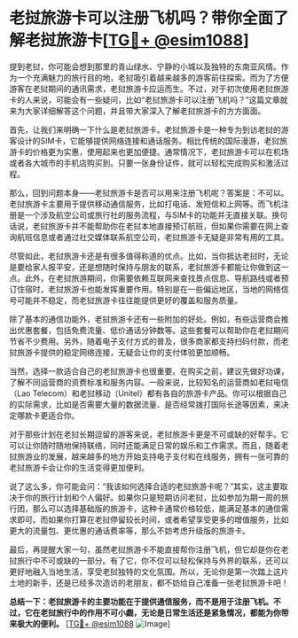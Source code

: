 # 老挝旅游卡可以注册飞机吗？带你全面了解老挝旅游卡[[TG💪+ @esim1088](https://t.me/s/esim1088)]

提到老挝，你可能会想到那里的青山绿水、宁静的小城以及独特的东南亚风情。作为一个充满魅力的旅行目的地，老挝吸引着越来越多的游客前往探索。而为了方便游客在老挝期间的通讯需求，老挝旅游卡应运而生。不过，对于初次使用老挝旅游卡的人来说，可能会有一些疑问，比如“老挝旅游卡可以注册飞机吗？”这篇文章就来为大家详细解答这个问题，并且带大家深入了解老挝旅游卡的方方面面。

首先，让我们来明确一下什么是老挝旅游卡。老挝旅游卡是一种专为到访老挝的游客设计的SIM卡，它能够提供网络连接和通话服务。相比传统的国际漫游，老挝旅游卡的价格更为实惠，使用起来也更加便捷。通常情况下，老挝旅游卡可以在机场或者各大城市的手机店购买到。只要一张身份证件，就可以轻松完成购买和激活过程。

那么，回到问题本身——老挝旅游卡是否可以用来注册飞机呢？答案是：不可以。老挝旅游卡主要用于提供移动通信服务，比如打电话、发短信和上网等。而飞机注册是一个涉及航空公司或旅行社的服务流程，与SIM卡的功能并无直接关联。换句话说，老挝旅游卡并不能帮助你在老挝本地直接预订航班，但如果你需要在网上查询航班信息或者通过社交媒体联系航空公司，老挝旅游卡无疑是非常有用的工具。

尽管如此，老挝旅游卡还是有很多值得称道的优点。比如，当你抵达老挝时，无论是要给家人报平安，还是想随时保持与朋友的联系，老挝旅游卡都能让你做到这一点。此外，在老挝旅游期间，你需要依赖互联网来查找景点信息、导航路线或者预订住宿时，老挝旅游卡也能发挥重要作用。特别是在一些偏远地区，当地的网络信号可能并不稳定，而老挝旅游卡往往能提供更好的覆盖和服务质量。

除了基本的通信功能外，老挝旅游卡还有一些附加的好处。例如，有些运营商会推出优惠套餐，包括免费流量、低价通话分钟数等。这些套餐可以帮助你在老挝期间节省不少费用。另外，随着电子支付方式的普及，很多商家都支持扫码付款，而老挝旅游卡提供的稳定网络连接，无疑会让你的支付体验更加顺畅。

当然，选择一款适合自己的老挝旅游卡也很重要。在购买之前，建议先做好功课，了解不同运营商的资费标准和服务内容。一般来说，比较知名的运营商如老挝电信（Lao Telecom）和老挝移动（Unitel）都有各自的旅游卡产品。你可以根据自己的实际需求，比如是否需要大量的数据流量、是否经常拨打国际长途等因素，来决定哪款卡更适合你。

对于那些计划在老挝长期逗留的游客来说，老挝旅游卡更是不可或缺的好帮手。它可以让你随时随地保持联络，同时还能满足日常的娱乐和工作需求。而且，随着老挝旅游业的发展，越来越多的地方开始支持电子支付和在线服务，拥有一张可靠的老挝旅游卡会让你的生活变得更加便利。

说了这么多，你可能会问：“我该如何选择合适的老挝旅游卡呢？”其实，这主要取决于你的旅行计划和个人偏好。如果你只是短期访问老挝，比如参加为期一周的旅行团，那么可以选择基础版的旅游卡，这种卡通常价格较低，能满足基本的通信需求即可。而如果你打算在老挝停留较长时间，或者希望享受更多的增值服务，比如更大的流量包、更优惠的通话费率等，那么不妨考虑升级版的旅游卡。

最后，再提醒大家一句，虽然老挝旅游卡不能直接帮你注册飞机，但它却是你在老挝旅行中不可或缺的一部分。有了它，你不仅可以轻松保持与外界的联系，还可以更好地融入当地生活，享受老挝独特的文化氛围。所以，无论你是第一次踏上这片土地的新手，还是已经多次造访的老朋友，都不妨给自己准备一张老挝旅游卡吧！

**总结一下：老挝旅游卡的主要功能在于提供通信服务，而不是用于注册飞机。不过，它在老挝旅行中的作用不可小觑，无论是日常生活还是紧急情况，都能为你带来极大的便利。** [[TG💪+ @esim1088](https://t.me/s/esim1088) ![Image](https://i.postimg.cc/4NQfJmqS/Snipaste-2025-05-13-00-14-12.png)]